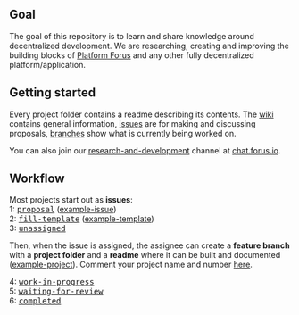 ## Goal

The goal of this repository is to learn and share knowledge around decentralized development. We are researching, creating and improving the building blocks of [Platform Forus](https://foundation.forus.io/en/platform/) and any other fully decentralized platform/application.

## Getting started

Every project folder contains a readme describing its contents. The [wiki](https://github.com/teamforus/research-and-development/wiki) contains general information, [issues](https://github.com/teamforus/research-and-development/issues) are for making and discussing proposals, [branches](https://github.com/teamforus/research-and-development/branches/all) show what is currently being worked on. 

You can also join our [research-and-development](https://chat.forus.io/channel/research-and-development) channel at [chat.forus.io](chat.forus.io).



## Workflow

Most projects start out as **issues**:  
1: <kbd>[proposal](https://github.com/teamforus/proofs-of-concept/issues?q=is%3Aopen+is%3Aissue+label%3Aproposal)</kbd> ([example-issue](https://github.com/teamforus/proofs-of-concept/issues/36))  
2: <kbd>[fill-template](https://github.com/teamforus/proofs-of-concept/issues?q=is%3Aopen+is%3Aissue+label%3Afill-template)</kbd> ([example-template](https://github.com/teamforus/proofs-of-concept/blob/develop/template.md))  
3: <kbd>[unassigned](https://github.com/teamforus/proofs-of-concept/issues?utf8=✓&q=is%3Aopen%20is%3Aissue%20label%3Aunassigned%20)</kbd>

Then, when the issue is assigned, the assignee can create a **feature branch** with a **project folder** and a **readme** where it can be built and documented ([example-project](https://github.com/teamforus/proofs-of-concept/tree/poc0-example/poc0-example)). Comment your project name and number [here](https://github.com/teamforus/proofs-of-concept/issues/51).  
 
4: <kbd>[work-in-progress](https://github.com/teamforus/proofs-of-concept/issues?utf8=✓&q=is%3Aopen%20is%3Aissue%20label%3Awork-in-progress%20)</kbd>  
5: <kbd>[waiting-for-review](https://github.com/teamforus/proofs-of-concept/issues?q=is%3Aopen+is%3Aissue+label%3Awaiting-for-review)</kbd>   
6: <kbd>[completed](https://github.com/teamforus/proofs-of-concept/issues?utf8=✓&q=is%3Aissue%20label%3Acompleted%20)</kbd>  